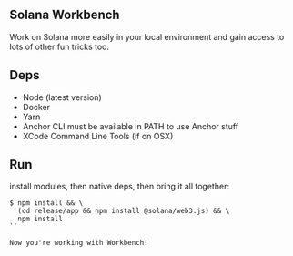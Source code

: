 ## Solana Workbench

Work on Solana more easily in your local environment and gain access to lots
of other fun tricks too.

## Deps

- Node (latest version)
- Docker
- Yarn
- Anchor CLI must be available in PATH to use Anchor stuff
- XCode Command Line Tools (if on OSX)

## Run

install modules, then native deps, then bring it all together:

```
$ npm install && \
  (cd release/app && npm install @solana/web3.js) && \
  npm install
``

Now you're working with Workbench!
